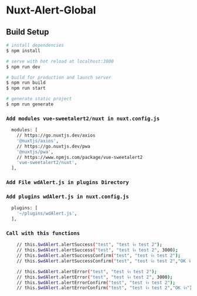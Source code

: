 # Nuxt-Alert-Global

## Build Setup

```bash
# install dependencies
$ npm install

# serve with hot reload at localhost:3000
$ npm run dev

# build for production and launch server
$ npm run build
$ npm run start

# generate static project
$ npm run generate
```

### `Add modules vue-sweetalert2/nuxt in nuxt.config.js`

```bash
  modules: [
    // https://go.nuxtjs.dev/axios
    '@nuxtjs/axios',
    // https://go.nuxtjs.dev/pwa
    '@nuxtjs/pwa',
    // https://www.npmjs.com/package/vue-sweetalert2
    'vue-sweetalert2/nuxt',
  ],
```

  
### `Add File wdAlert.js in plugins Directory`
  
### `Add plugins wdAlert.js in nuxt.config.js`

```bash
  plugins: [
    '~/plugins/wdAlert.js',
  ],
```

### `Call with this functions`

```bash
    // this.$wdAlert.alertSuccess("test", "test จ้า test 2");
    // this.$wdAlert.alertSuccess("test", "test จ้า test 2", 3000);
    // this.$wdAlert.alertSuccessConfirm("test", "test จ้า test 2");
    // this.$wdAlert.alertSuccessConfirm("test", "test จ้า test 2","OK จ้า");

    // this.$wdAlert.alertError("test", "test จ้า test 2");
    // this.$wdAlert.alertError("test", "test จ้า test 2", 3000);
    // this.$wdAlert.alertErrorConfirm("test", "test จ้า test 2");
    // this.$wdAlert.alertErrorConfirm("test", "test จ้า test 2","OK จ้า");
```